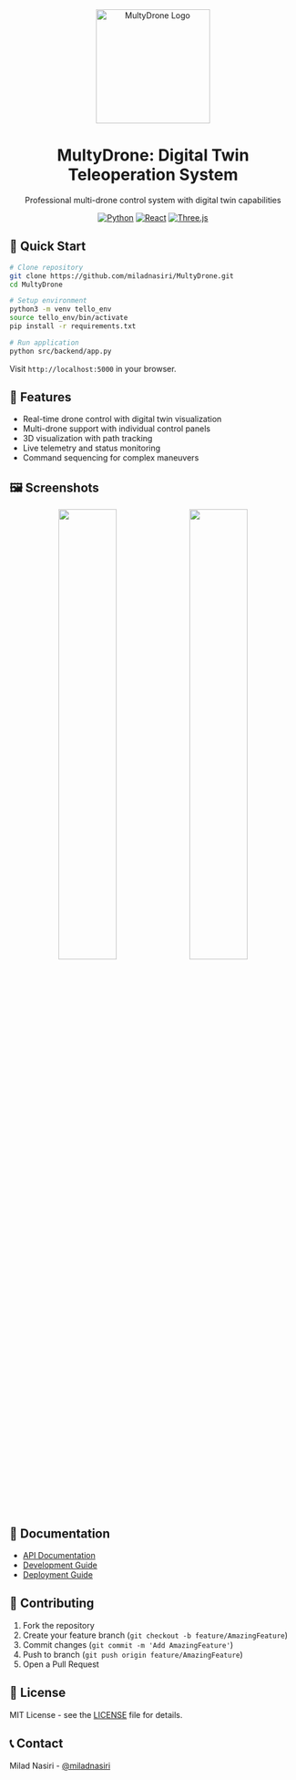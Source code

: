 <div align="center">
  <img src="docs/images/logo.png" alt="MultyDrone Logo" width="200"/>
  <h1>MultyDrone: Digital Twin Teleoperation System</h1>
  <p>Professional multi-drone control system with digital twin capabilities</p>

  [![Python](https://img.shields.io/badge/Python-3.8+-blue?style=for-the-badge&logo=python)](https://www.python.org/)
  [![React](https://img.shields.io/badge/React-17.0-61DAFB?style=for-the-badge&logo=react)](https://reactjs.org/)
  [![Three.js](https://img.shields.io/badge/Three.js-r128-black?style=for-the-badge&logo=three.js)](https://threejs.org/)
</div>

## 🚀 Quick Start

```bash
# Clone repository
git clone https://github.com/miladnasiri/MultyDrone.git
cd MultyDrone

# Setup environment
python3 -m venv tello_env
source tello_env/bin/activate
pip install -r requirements.txt

# Run application
python src/backend/app.py
```

Visit `http://localhost:5000` in your browser.

## 🎯 Features

- Real-time drone control with digital twin visualization
- Multi-drone support with individual control panels
- 3D visualization with path tracking
- Live telemetry and status monitoring
- Command sequencing for complex maneuvers

## 🖼️ Screenshots

<div align="center">
  <img src="docs/images/dashboard.png" width="45%" />
  <img src="docs/images/visualization.png" width="45%" />
</div>

## 📖 Documentation

- [API Documentation](docs/api.md)
- [Development Guide](docs/development.md)
- [Deployment Guide](docs/deployment.md)

## 🤝 Contributing

1. Fork the repository
2. Create your feature branch (`git checkout -b feature/AmazingFeature`)
3. Commit changes (`git commit -m 'Add AmazingFeature'`)
4. Push to branch (`git push origin feature/AmazingFeature`)
5. Open a Pull Request

## 📄 License

MIT License - see the [LICENSE](LICENSE) file for details.

## 📞 Contact

Milad Nasiri - [@miladnasiri](https://github.com/miladnasiri)
